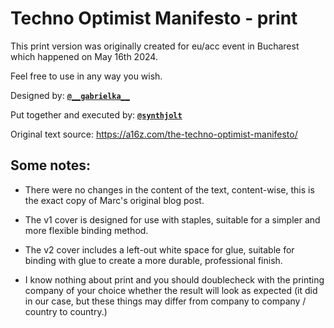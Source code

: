 # Techno Optimist Manifesto - print

This print version was originally created for eu/acc event in Bucharest which happened on May 16th 2024.

Feel free to use in any way you wish.

Designed by: [**`@__gabrielka__`**](https://x.com/__gabrielka__)

Put together and executed by: [**`@synthjolt`**](https://x.com/synthjolt)

Original text source: https://a16z.com/the-techno-optimist-manifesto/


## Some notes: 

- There were no changes in the content of the text, content-wise, this is the exact copy of Marc's original blog post.

- The v1 cover is designed for use with staples, suitable for a simpler and more flexible binding method.

- The v2 cover includes a left-out white space for glue, suitable for binding with glue to create a more durable, professional finish.

- I know nothing about print and you should doublecheck with the printing company of your choice whether the result will look as expected (it did in our case, but these things may differ from company to company / country to country.)
